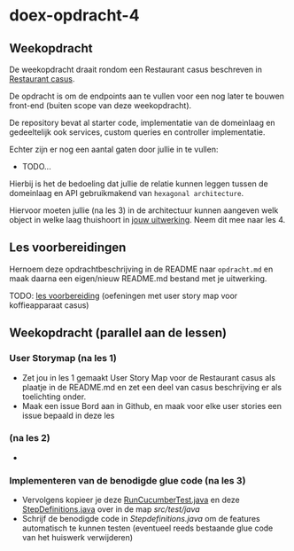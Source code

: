 # doex-opdracht-4

## Weekopdracht

De weekopdracht draait rondom een Restaurant casus beschreven in [Restaurant casus](documentatie/restaurant-casus.md).

De opdracht is om de endpoints aan te vullen voor een nog later te bouwen front-end (buiten scope van deze weekopdracht).

De repository bevat al starter code, implementatie van de domeinlaag en gedeeltelijk ook services, custom queries en controller implementatie.

Echter zijn er nog een aantal gaten door jullie in te vullen:

- TODO...

Hierbij is het de bedoeling dat jullie de relatie kunnen leggen tussen de domeinlaag en API gebruikmakend van `hexagonal architecture`.

Hiervoor moeten jullie (na les 3) in de architectuur kunnen aangeven welk object in welke laag thuishoort in [jouw uitwerking](jouw_uitwerking.drawio).
Neem dit mee naar les 4.

## Les voorbereidingen

Hernoem deze opdrachtbeschrijving in de README naar `opdracht.md` en maak daarna een eigen/nieuw README.md bestand met je uitwerking.

TODO: [les voorbereiding](oefeningen/README.md) (oefeningen met user story map voor koffieapparaat casus)

## Weekopdracht (parallel aan de lessen)

### User Storymap (na les 1)

- Zet jou in les 1 gemaakt User Story Map voor de Restaurant casus als plaatje in de README.md en zet een deel van casus beschrijving er als toelichting onder.
- Maak een issue Bord aan in Github, en maak voor elke user stories een issue bepaald in deze les

###  (na les 2)

- 

### Implementeren van de benodigde glue code (na les 3)

- Vervolgens kopieer je deze [RunCucumberTest.java](oefeningen/les3/voorbereiding/bowling/src/test/java/RunCucumberTest.java) en deze [StepDefinitions.java](oefeningen/les3/voorbereiding/bowling/src/test/java/StepDefinitions.java) over in de map *src/test/java*
- Schrijf de benodigde code in *Stepdefinitions.java* om de features automatisch te kunnen testen (eventueel reeds bestaande glue code van het huiswerk verwijderen)

